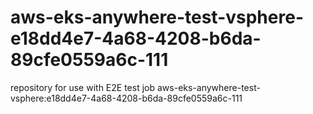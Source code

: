 # aws-eks-anywhere-test-vsphere-e18dd4e7-4a68-4208-b6da-89cfe0559a6c-111
repository for use with E2E test job aws-eks-anywhere-test-vsphere:e18dd4e7-4a68-4208-b6da-89cfe0559a6c-111
